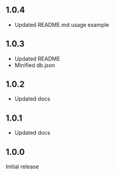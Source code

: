 ## 1.0.4

- Updated README.md usage example

## 1.0.3

- Updated README
- Minified db.json

## 1.0.2

- Updated docs

## 1.0.1

- Updated docs

## 1.0.0

Initial release
